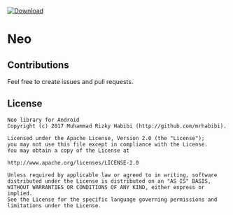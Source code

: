 [ ![Download](https://api.bintray.com/packages/mrhabibi/maven/neo/images/download.svg) ](https://bintray.com/mrhabibi/maven/neo/_latestVersion)
# Neo

## Contributions

Feel free to create issues and pull requests.

## License

```
Neo library for Android
Copyright (c) 2017 Muhammad Rizky Habibi (http://github.com/mrhabibi).

Licensed under the Apache License, Version 2.0 (the "License");
you may not use this file except in compliance with the License.
You may obtain a copy of the License at

http://www.apache.org/licenses/LICENSE-2.0

Unless required by applicable law or agreed to in writing, software
distributed under the License is distributed on an "AS IS" BASIS,
WITHOUT WARRANTIES OR CONDITIONS OF ANY KIND, either express or implied.
See the License for the specific language governing permissions and
limitations under the License.
```